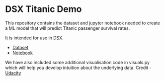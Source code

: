# DSX Titanic Demo

This repository contains the dataset and jupyter notebook needed to create a ML model that will predict Titanic passenger survival rates. 

It is intended for use in [DSX](https://datascience.ibm.com).

* [Dataset](https://github.com/ChrisParsonsDev/dsx_titanic_demo/blob/master/titanic_data.csv)
* [Notebook](https://github.com/ChrisParsonsDev/dsx_titanic_demo/blob/master/titanic_notebook.ipynb) 

We have also included some additional visualisation code in visuals.py which will help you develop intuition about the underlying data. Credit - [Udacity](https://www.udacity.com)

